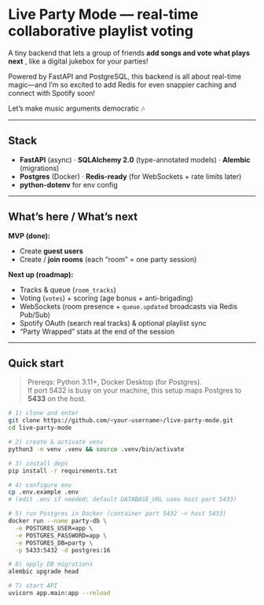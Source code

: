 # Live Party Mode — real-time collaborative playlist voting

A tiny backend that lets a group of friends **add songs and vote what plays next** , like a digital jukebox for your parties!

Powered by FastAPI and PostgreSQL, this backend is all about real-time magic—and I’m so excited to add Redis for even snappier caching and connect with Spotify soon! 

Let’s make music arguments democratic 🎶

---

## Stack

- **FastAPI** (async) · **SQLAlchemy 2.0** (type-annotated models) · **Alembic** (migrations)
- **Postgres** (Docker) · **Redis-ready** (for WebSockets + rate limits later)
- **python-dotenv** for env config

---

## What’s here / What’s next

**MVP (done):**
- Create **guest users**
- Create / **join rooms** (each “room” = one party session)

**Next up (roadmap):**
- Tracks & queue (`room_tracks`)
- Voting (`votes`) + scoring (age bonus + anti-brigading)
- WebSockets (room presence + `queue.updated` broadcasts via Redis Pub/Sub)
- Spotify OAuth (search real tracks) & optional playlist sync
- “Party Wrapped” stats at the end of the session

---

## Quick start

> Prereqs: Python 3.11+, Docker Desktop (for Postgres).  
> If port 5432 is busy on your machine, this setup maps Postgres to **5433** on the host.

```bash
# 1) clone and enter
git clone https://github.com/<your-username>/live-party-mode.git
cd live-party-mode

# 2) create & activate venv
python3 -m venv .venv && source .venv/bin/activate

# 3) install deps
pip install -r requirements.txt

# 4) configure env
cp .env.example .env
# (edit .env if needed; default DATABASE_URL uses host port 5433)

# 5) run Postgres in Docker (container port 5432 -> host 5433)
docker run --name party-db \
  -e POSTGRES_USER=app \
  -e POSTGRES_PASSWORD=app \
  -e POSTGRES_DB=party \
  -p 5433:5432 -d postgres:16

# 6) apply DB migrations
alembic upgrade head

# 7) start API
uvicorn app.main:app --reload
